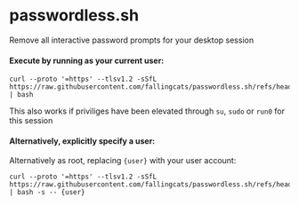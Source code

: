 # passwordless.sh
Remove all interactive password prompts for your desktop session

#### Execute by running as your current user:
```
curl --proto '=https' --tlsv1.2 -sSfL https://raw.githubusercontent.com/fallingcats/passwordless.sh/refs/heads/main/passwordless.sh | bash
```
This also works if priviliges have been elevated through `su`, `sudo` or `run0` for this session

#### Alternatively, explicitly specify a user:
Alternatively as root, replacing `{user}` with your user account:
```
curl --proto '=https' --tlsv1.2 -sSfL https://raw.githubusercontent.com/fallingcats/passwordless.sh/refs/heads/main/passwordless.sh | bash -s -- {user}
```


